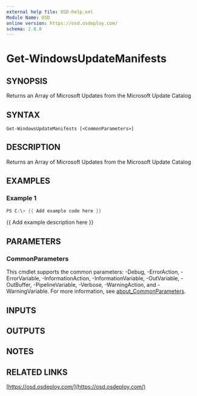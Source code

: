 ```yaml
---
external help file: OSD-help.xml
Module Name: OSD
online version: https://osd.osdeploy.com/
schema: 2.0.0
---
```


# Get-WindowsUpdateManifests

## SYNOPSIS
Returns an Array of Microsoft Updates from the Microsoft Update Catalog

## SYNTAX

```
Get-WindowsUpdateManifests [<CommonParameters>]
```

## DESCRIPTION
Returns an Array of Microsoft Updates from the Microsoft Update Catalog

## EXAMPLES

### Example 1
```powershell
PS C:\> {{ Add example code here }}
```

{{ Add example description here }}

## PARAMETERS

### CommonParameters
This cmdlet supports the common parameters: -Debug, -ErrorAction, -ErrorVariable, -InformationAction, -InformationVariable, -OutVariable, -OutBuffer, -PipelineVariable, -Verbose, -WarningAction, and -WarningVariable. For more information, see [about_CommonParameters](http://go.microsoft.com/fwlink/?LinkID=113216).

## INPUTS

## OUTPUTS

## NOTES

## RELATED LINKS

[https://osd.osdeploy.com/](https://osd.osdeploy.com/)

